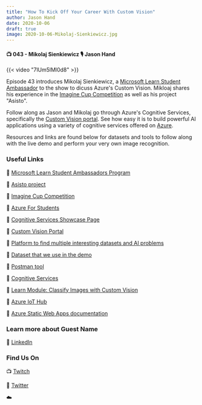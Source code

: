 ```yaml
---
title: "How To Kick Off Your Career With Custom Vision"
author: Jason Hand
date: 2020-10-06
draft: true
image: 2020-10-06-Mikolaj-Sienkiewicz.jpg
---
```


#### 📺 043 - Mikolaj Sienkiewicz 🎙️ Jason Hand

<!--more-->

{{< video "7lUm5lMl0d8" >}}

Episode 43 introduces Mikolaj Sienkiewicz, a [Microsoft Learn Student Ambassador](https://studentambassadors.microsoft.com/) to the show to dicuss Azure's Custom Vision. Mikloaj shares his experience in the [Imagine Cup Competition](https://imaginecup.microsoft.com) as well as his project "Asisto". 

Follow along as Jason and Mikolaj go through Azure's Cognitive Services, specifically the [Custom Vision portal](https://www.customvision.ai/). See how easy it is to build powerful AI applications using a variety of cognitive services offered on [Azure](https://azure.microsoft.com/free/students/?WT.mc_id=allaroundazure-stream-cxa). 

Resources and links are found below for datasets and tools to follow along with the live demo and perform your very own image recognition.

### Useful Links

🔗 [Microsoft Learn Student Ambassadors Program](https://studentambassadors.microsoft.com/)

🔗 [Asisto project](https://www.asisto.pl/)

🔗 [Imagine Cup Competition](https://imaginecup.microsoft.com/)

🔗 [Azure For Students](https://azure.microsoft.com/free/students/?WT.mc_id=allaroundazure-stream-cxa)

🔗 [Cognitive Services Showcase Page](https://azure.microsoft.com/en-us/services/cognitive-services?WT.mc_id=allaroundazure-stream-cxa)​

🔗 [Custom Vision Portal](https://www.customvision.ai/)

🔗 [Platform to find multiple interesting datasets and AI problems](https://www.kaggle.com/)

🔗 [Dataset that we use in the demo](https://www.microsoft.com/en-us/download/details.aspx?id=54765&WT.mc_id=allaroundazure-blog-cxa)

🔗 [Postman tool](https://www.postman.com/)

🔗 [Cognitive Services](https://azure.microsoft.com/en-us/pricing/details/cognitive-services/text-analytics/)

🔗 [Learn Module: Classify Images with Custom Vision](https://docs.microsoft.com/learn/paths/classify-images-with-vision-services/?WT.mc_id=allaroundazure-blog-cxa)

🔗 [Azure IoT Hub](https://cda.ms/1tm)

🔗 [Azure Static Web Apps documentation](https://cda.ms/1rR)

### Learn more about Guest Name

🔗 [LinkedIn](https://www.linkedin.com/in/mikolaj-sienkiewicz/)

### Find Us On

📺 [Twitch](https://www.twitch.tv/microsoftdeveloper)

🔗 [Twitter](https://twitter.com/allaroundazure)

☁️
